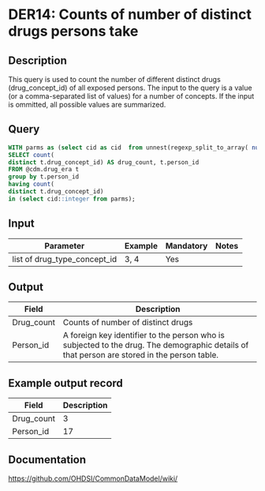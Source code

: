 <!---
Group:drug era
Name:DER14 Counts of number of distinct drugs persons take
Author:Patrick Ryan
CDM Version: 5.3
-->

# DER14: Counts of number of distinct drugs persons take

## Description
This query is used to count the number of different distinct drugs (drug_concept_id) of all exposed persons. The input to the query is a value (or a comma-separated list of values) for a number of concepts. If the input is ommitted, all possible values are summarized.

## Query
```sql
WITH parms as (select cid as cid  from unnest(regexp_split_to_array( nullif($1::text, '')::text, '\s*,\s*')) as cid)
SELECT count(
distinct t.drug_concept_id) AS drug_count, t.person_id
FROM @cdm.drug_era t
group by t.person_id
having count(
distinct t.drug_concept_id)
in (select cid::integer from parms);
```

## Input

|  Parameter |  Example |  Mandatory |  Notes |
| --- | --- | --- | --- |
| list of drug_type_concept_id | 3, 4 | Yes |   |

## Output

|  Field |  Description |
| --- | --- |
| Drug_count | Counts of number of distinct drugs |
| Person_id | A foreign key identifier to the person who is subjected to the drug. The demographic details of that person are stored in the person table. |

## Example output record

|  Field |  Description |
| --- | --- |
| Drug_count | 3 |
| Person_id | 17 |

## Documentation
https://github.com/OHDSI/CommonDataModel/wiki/
